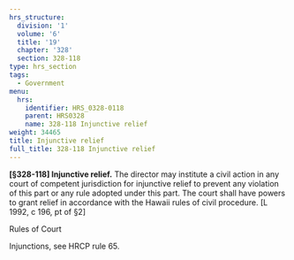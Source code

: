 ```yaml
---
hrs_structure:
  division: '1'
  volume: '6'
  title: '19'
  chapter: '328'
  section: 328-118
type: hrs_section
tags:
  - Government
menu:
  hrs:
    identifier: HRS_0328-0118
    parent: HRS0328
    name: 328-118 Injunctive relief
weight: 34465
title: Injunctive relief
full_title: 328-118 Injunctive relief
---
```

**[§328-118] Injunctive relief.** The director may institute a civil action in any court of competent jurisdiction for injunctive relief to prevent any violation of this part or any rule adopted under this part. The court shall have powers to grant relief in accordance with the Hawaii rules of civil procedure. [L 1992, c 196, pt of §2]

Rules of Court

Injunctions, see HRCP rule 65.